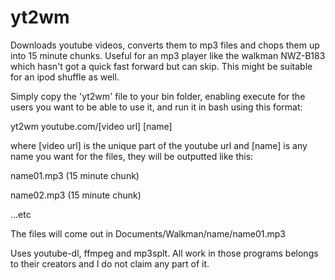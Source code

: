 # yt2wm

Downloads youtube videos, converts them to mp3 files and chops them up into 15 minute chunks. Useful for an mp3 player like the walkman NWZ-B183 which hasn't got a quick fast forward but can skip. This might be suitable for an ipod shuffle as well.

Simply copy the 'yt2wm' file to your bin folder, enabling execute for the users you want to be able to use it, and run it in bash using this format:

yt2wm youtube.com/[video url] [name]

where [video url] is the unique part of the youtube url
and [name] is any name you want for the files, they will be outputted like this:

name01.mp3 (15 minute chunk)

name02.mp3 (15 minute chunk)

...etc 		
	
The files will come out in Documents/Walkman/name/name01.mp3

Uses youtube-dl, ffmpeg and mp3splt. All work in those programs belongs to their creators and I do not claim any part of it.
